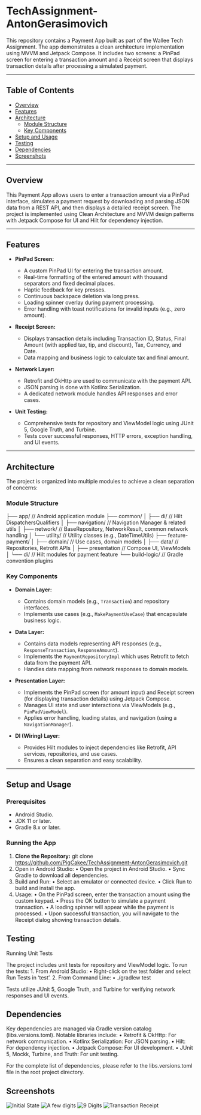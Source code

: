 # TechAssignment-AntonGerasimovich

This repository contains a Payment App built as part of the Wallee Tech Assignment. The app demonstrates a clean architecture implementation using MVVM and Jetpack Compose. It includes two screens: a PinPad screen for entering a transaction amount and a Receipt screen that displays transaction details after processing a simulated payment.

---

## Table of Contents

- [Overview](#overview)
- [Features](#features)
- [Architecture](#architecture)
  - [Module Structure](#module-structure)
  - [Key Components](#key-components)
- [Setup and Usage](#setup-and-usage)
- [Testing](#testing)
- [Dependencies](#dependencies)
- [Screenshots](#screenshots)

---

## Overview

This Payment App allows users to enter a transaction amount via a PinPad interface, simulates a payment request by downloading and parsing JSON data from a REST API, and then displays a detailed receipt screen. The project is implemented using Clean Architecture and MVVM design patterns with Jetpack Compose for UI and Hilt for dependency injection.

---

## Features

- **PinPad Screen:**
  - A custom PinPad UI for entering the transaction amount.
  - Real-time formatting of the entered amount with thousand separators and fixed decimal places.
  - Haptic feedback for key presses.
  - Continuous backspace deletion via long press.
  - Loading spinner overlay during payment processing.
  - Error handling with toast notifications for invalid inputs (e.g., zero amount).

- **Receipt Screen:**
  - Displays transaction details including Transaction ID, Status, Final Amount (with applied tax, tip, and discount), Tax, Currency, and Date.
  - Data mapping and business logic to calculate tax and final amount.

- **Network Layer:**
  - Retrofit and OkHttp are used to communicate with the payment API.
  - JSON parsing is done with Kotlinx Serialization.
  - A dedicated network module handles API responses and error cases.

- **Unit Testing:**
  - Comprehensive tests for repository and ViewModel logic using JUnit 5, Google Truth, and Turbine.
  - Tests cover successful responses, HTTP errors, exception handling, and UI events.

---

## Architecture

The project is organized into multiple modules to achieve a clean separation of concerns:

### Module Structure
├── app/             // Android application module
├── common/
│   ├── di/          // Hilt DispatchersQualifiers
│   ├── navigation/  // Navigation Manager & related utils
│   ├── network/     // BaseRepository, NetworkResult, common network handling
│   └── utility/     // Utility classes (e.g., DateTimeUtils)
├── feature-payment/
│   ├── domain/      // Use cases, domain models
│   ├── data/        // Repositories, Retrofit APIs
│   ├── presentation // Compose UI, ViewModels
│   └── di/          // Hilt modules for payment feature
└── build-logic/     // Gradle convention plugins

### Key Components

- **Domain Layer:**
  - Contains domain models (e.g., `Transaction`) and repository interfaces.
  - Implements use cases (e.g., `MakePaymentUseCase`) that encapsulate business logic.

- **Data Layer:**
  - Contains data models representing API responses (e.g., `ResponseTransaction`, `ResponseAmount`).
  - Implements the `PaymentRepositoryImpl` which uses Retrofit to fetch data from the payment API.
  - Handles data mapping from network responses to domain models.

- **Presentation Layer:**
  - Implements the PinPad screen (for amount input) and Receipt screen (for displaying transaction details) using Jetpack Compose.
  - Manages UI state and user interactions via ViewModels (e.g., `PinPadViewModel`).
  - Applies error handling, loading states, and navigation (using a `NavigationManager`).

- **DI (Wiring) Layer:**
  - Provides Hilt modules to inject dependencies like Retrofit, API services, repositories, and use cases.
  - Ensures a clean separation and easy scalability.

---

## Setup and Usage

### Prerequisites

- Android Studio.
- JDK 11 or later.
- Gradle 8.x or later.

### Running the App

1. **Clone the Repository:**
   git clone https://github.com/PigCakee/TechAssignment-AntonGerasimovich.git
2.	Open in Android Studio:
	•	Open the project in Android Studio.
	•	Sync Gradle to download all dependencies.
3.	Build and Run:
	•	Select an emulator or connected device.
	•	Click Run to build and install the app.
4.	Usage:
	•	On the PinPad screen, enter the transaction amount using the custom keypad.
	•	Press the OK button to simulate a payment transaction.
	•	A loading spinner will appear while the payment is processed.
	•	Upon successful transaction, you will navigate to the Receipt dialog showing transaction details.

## Testing

Running Unit Tests

The project includes unit tests for repository and ViewModel logic. To run the tests:
	1.	From Android Studio:
	•	Right-click on the test folder and select Run Tests in ‘test’.
	2.	From Command Line:
  •	./gradlew test

Tests utilize JUnit 5, Google Truth, and Turbine for verifying network responses and UI events.

## Dependencies

Key dependencies are managed via Gradle version catalog (libs.versions.toml). Notable libraries include:
	•	Retrofit & OkHttp: For network communication.
	•	Kotlinx Serialization: For JSON parsing.
	•	Hilt: For dependency injection.
	•	Jetpack Compose: For UI development.
	•	JUnit 5, Mockk, Turbine, and Truth: For unit testing.

For the complete list of dependencies, please refer to the libs.versions.toml file in the root project directory.

## Screenshots
![Initial State](https://github.com/user-attachments/assets/33c25d3f-5b6e-45c4-9caf-7104b75983dc)
![A few digits](https://github.com/user-attachments/assets/e82bcba0-ac8d-4aff-9073-7676cc5b3da7)
![9 Digits](https://github.com/user-attachments/assets/5e7abe3f-e511-41a2-9f0c-36b07275a28d)
![Transaction Receipt](https://github.com/user-attachments/assets/95f55961-3827-4f08-b23e-5d8ebf199412)
